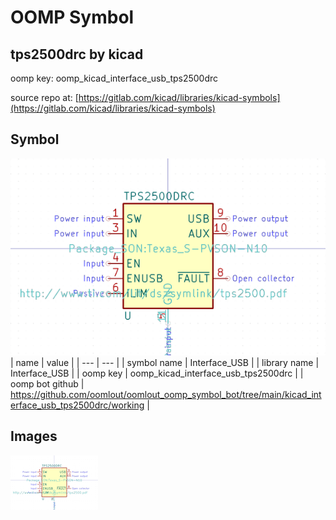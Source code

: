 # OOMP Symbol  
## tps2500drc  by kicad  
  
oomp key: oomp_kicad_interface_usb_tps2500drc  
  
source repo at: [https://gitlab.com/kicad/libraries/kicad-symbols](https://gitlab.com/kicad/libraries/kicad-symbols)  
## Symbol  
  
[![working.png](working_600.png)](working.png)  
| name | value | 
| --- | --- | 
| symbol name | Interface_USB | 
| library name | Interface_USB | 
| oomp key | oomp_kicad_interface_usb_tps2500drc | 
| oomp bot github | https://github.com/oomlout/oomlout_oomp_symbol_bot/tree/main/kicad_interface_usb_tps2500drc/working | 
## Images  
  
[![working.png](working_140.png)](working.png)  
